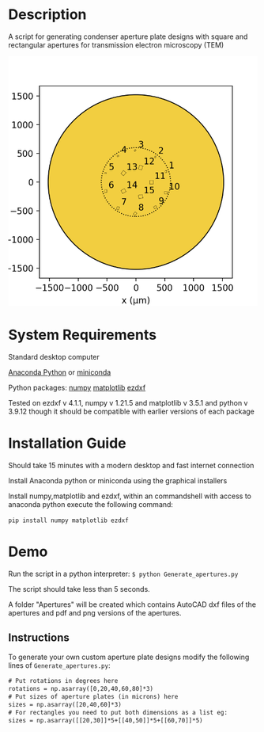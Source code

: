 # Description

A script for generating condenser aperture plate designs with square and rectangular apertures for transmission electron microscopy (TEM)

![](Demonstration.png)

# System Requirements

Standard desktop computer

[Anaconda Python](https://www.anaconda.com/download) or [miniconda](https://docs.conda.io/projects/miniconda/en/latest/miniconda-install.html)

Python packages:
[numpy](https://numpy.org/)
[matplotlib](https://matplotlib.org/)
[ezdxf](https://pypi.org/project/ezdxf/)

Tested on ezdxf v 4.1.1, numpy v 1.21.5 and matplotlib v 3.5.1 and python v 3.9.12 though it should be compatible with earlier versions of each package


# Installation Guide

Should take 15 minutes with a modern desktop and fast internet connection

Install Anaconda python or miniconda using the graphical installers

Install numpy,matplotlib and ezdxf, within an commandshell with access to anaconda python execute the following command:

`pip install numpy matplotlib ezdxf`

# Demo

Run the script in a python interpreter:
`$ python Generate_apertures.py`

The script should take less than 5 seconds.

A folder "Apertures" will be created which contains AutoCAD dxf files of the apertures and pdf and png versions of the apertures.

Instructions
------------
To generate your own custom aperture plate designs modify the following lines of `Generate_apertures.py`:

```
# Put rotations in degrees here
rotations = np.asarray([0,20,40,60,80]*3)
# Put sizes of aperture plates (in microns) here
sizes = np.asarray([20,40,60]*3)
# For rectangles you need to put both dimensions as a list eg:
sizes = np.asarray([[20,30]]*5+[[40,50]]*5+[[60,70]]*5)
```



